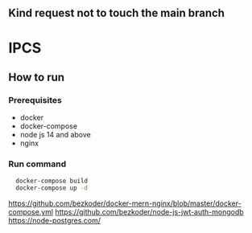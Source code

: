 ## Kind request not to touch the main branch
# IPCS

## How to run

### Prerequisites
  * docker
  * docker-compose
  * node js 14 and above
  * nginx

### Run command

```bash
  docker-compose build
  docker-compose up -d
```

<https://github.com/bezkoder/docker-mern-nginx/blob/master/docker-compose.yml>
<https://github.com/bezkoder/node-js-jwt-auth-mongodb>
<https://node-postgres.com/>
